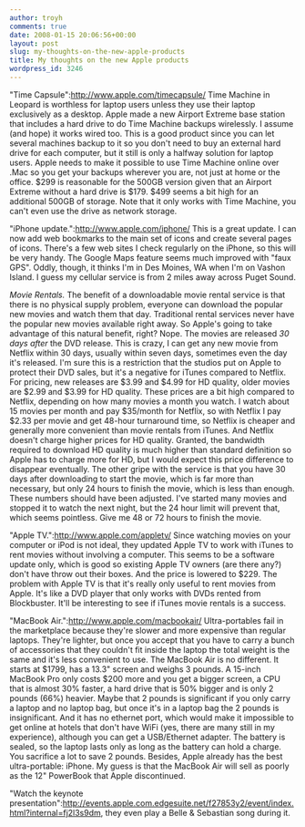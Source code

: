 ```yaml
---
author: troyh
comments: true
date: 2008-01-15 20:06:56+00:00
layout: post
slug: my-thoughts-on-the-new-apple-products
title: My thoughts on the new Apple products
wordpress_id: 3246
---
```


"Time Capsule":http://www.apple.com/timecapsule/ Time Machine in Leopard is worthless for laptop users unless they use their laptop exclusively as a desktop. Apple made a new Airport Extreme base station that includes a hard drive to do Time Machine backups wirelessly. I assume (and hope) it works wired too. This is a good product since you can let several machines backup to it so you don't need to buy an external hard drive for each computer, but it still is only a halfway solution for laptop users. Apple needs to make it possible to use Time Machine online over .Mac so you get your backups wherever you are, not just at home or the office. $299 is reasonable for the 500GB version given that an Airport Extreme without a hard drive is $179. $499 seems a bit high for an additional 500GB of storage. Note that it only works with Time Machine, you can't even use the drive as network storage.

"iPhone update.":http://www.apple.com/iphone/ This is a great update. I can now add web bookmarks to the main set of icons and create several pages of icons. There's a few web sites I check regularly on the iPhone, so this will be very handy. The Google Maps feature seems much improved with "faux GPS". Oddly, though, it thinks I'm in Des Moines, WA when I'm on Vashon Island. I guess my cellular service is from 2 miles away across Puget Sound.

*Movie Rentals.* The benefit of a downloadable movie rental service is that there is no physical supply problem, everyone can download the popular new movies and watch them that day. Traditional rental services never have the popular new movies available right away. So Apple's going to take advantage of this natural benefit, right? Nope. The movies are released *30 days after* the DVD release.  This is crazy, I can get any new movie from Netflix within 30 days, usually within seven days, sometimes even the day it's released. I'm sure this is a restriction that the studios put on Apple to protect their DVD sales, but it's a negative for iTunes compared to Netflix. For pricing, new releases are $3.99 and $4.99 for HD quality, older movies are $2.99 and $3.99 for HD quality. These prices are a bit high compared to Netflix, depending on how many movies a month you watch. I watch about 15 movies per month and pay $35/month for Netflix, so with Netflix I pay $2.33 per movie and get 48-hour turnaround time, so Netflix is cheaper and generally more convenient than movie rentals from iTunes. And Netflix doesn't charge higher prices for HD quality. Granted, the bandwidth required to download HD quality is much higher than standard definition so Apple has to charge more for HD, but I would expect this price difference to disappear eventually. The other gripe with the service is that you have 30 days after downloading to start the movie, which is far more than necessary, but only 24 hours to finish the movie, which is less than enough. These numbers should have been adjusted. I've started many movies and stopped it to watch the next night, but the 24 hour limit will prevent that, which seems pointless. Give me 48 or 72 hours to finish the movie.

"Apple TV.":http://www.apple.com/appletv/ Since watching movies on your computer or iPod is not ideal, they updated Apple TV to work with iTunes to rent movies without involving a computer. This seems to be a software update only, which is good so existing Apple TV owners (are there any?) don't have throw out their boxes. And the price is lowered to $229. The problem with Apple TV is that it's really only useful to rent movies from Apple. It's like a DVD player that only works with DVDs rented from Blockbuster. It'll be interesting to see if iTunes movie rentals is a success.

"MacBook Air.":http://www.apple.com/macbookair/ Ultra-portables fail in the marketplace because they're slower and more expensive than regular laptops. They're lighter, but once you accept that you have to carry a bunch of accessories that they couldn't fit inside the laptop the total weight is the same and it's less convenient to use. The MacBook Air is no different. It starts at $1799, has a 13.3" screen and weighs 3 pounds. A 15-inch MacBook Pro only costs $200 more and you get a bigger screen, a CPU that is almost 30% faster, a hard drive that is 50% bigger and is only 2 pounds (66%) heavier. Maybe that 2 pounds is significant if you only carry a laptop and no laptop bag, but once it's in a laptop bag the 2 pounds is insignificant. And it has no ethernet port, which would make it impossible to get online at hotels that don't have WiFi (yes, there are many still in my experience), although you can get a USB/Ethernet adapter. The battery is sealed, so the laptop lasts only as long as the battery can hold a charge. You sacrifice a lot to save 2 pounds. Besides, Apple already has the best ultra-portable: iPhone. My guess is that the MacBook Air will sell as poorly as the 12" PowerBook that Apple discontinued.

"Watch the keynote presentation":http://events.apple.com.edgesuite.net/f27853y2/event/index.html?internal=fj2l3s9dm, they even play a Belle & Sebastian song during it.
